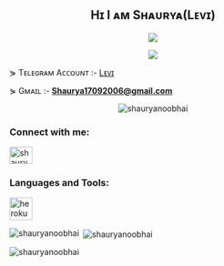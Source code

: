 
<h2 align="center">
    Hɪ I ᴀᴍ Sʜᴀᴜʀʏᴀ(Lᴇᴠɪ)
</h2>

<div align="center">
  <img src="https://readme-typing-svg.herokuapp.com?color=ffd700&center=true&lines=~+Working+On+Telegram+Bots;Noob+Developer+From+India🕊️&width=350&height=100">
</div>

<p align="center">
  <img src="https://graph.org//file/4f5f20bd65c60a569a3b3.jpg">
</p>

⋟ Tᴇʟᴇɢʀᴀᴍ Aᴄᴄᴏᴜɴᴛ :- [Lᴇᴠɪ](https://t.me/LeviAckerman1709)

⋟ Gᴍᴀɪʟ :- **Shaurya17092006@gmail.com**

<p align="middle"> <img src="https://komarev.com/ghpvc/?username=shauryanoobhai&label=Profile%100views&color=0e75b6&style=flat" alt="shauryanoobhai" /> </p>


<h3 align="left">Connect with me:</h3>
<p align="left">
<a href="https://instagram.com/shaurya_1709" target="blank"><img align="center" src="https://raw.githubusercontent.com/rahuldkjain/github-profile-readme-generator/master/src/images/icons/Social/instagram.svg" alt="shaurya_1709" height="30" width="40" /></a>
</p>

<h3 align="left">Languages and Tools:</h3>
<p align="left"> <a href="https://heroku.com" target="_blank" rel="noreferrer"> <img src="https://www.vectorlogo.zone/logos/heroku/heroku-icon.svg" alt="heroku" width="40" height="40"/> </a> </p>

<p><img align="left" src="https://github-readme-stats.vercel.app/api/top-langs?username=shauryanoobhai&show_icons=true&locale=en&layout=compact" alt="shauryanoobhai" /></p>

<p>&nbsp;<img align="center" src="https://github-readme-stats.vercel.app/api?username=shauryanoobhai&show_icons=true&locale=en" alt="shauryanoobhai" /></p>

<p><img align="center" src="https://github-readme-streak-stats.herokuapp.com/?user=shauryanoobhai&" alt="shauryanoobhai" /></p>


<!--
**Shauryanoobhai/Shauryanoobhai** is a ✨ _special_ ✨ repository because its `README.md` (this file) appears on your GitHub profile.

Here are some ideas to get you started:

- 🔭 I’m currently working on ...
- 🌱 I’m currently learning ...
- 👯 I’m looking to collaborate on ...
- 🤔 I’m looking for help with ...
- 💬 Ask me about ...
- 📫 How to reach me: ...
- 😄 Pronouns: ...
- ⚡ Fun fact: ...
-->
